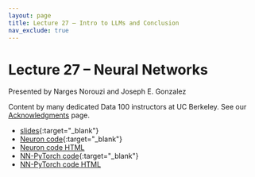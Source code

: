 ```yaml
---
layout: page
title: Lecture 27 – Intro to LLMs and Conclusion
nav_exclude: true
---
```


# Lecture 27 – Neural Networks

Presented by Narges Norouzi and Joseph E. Gonzalez

Content by many dedicated Data 100 instructors at UC Berkeley. See our [Acknowledgments](../../acks) page.

- [slides](https://docs.google.com/presentation/d/1813fyA7IYCfzBhGZPWjvcumWREAV3fo1IJkhwCWGRMo/edit?usp=share_link){:target="_blank"}
- [Neuron code](https://data100.datahub.berkeley.edu/hub/user-redirect/git-pull?repo=https%3A%2F%2Fgithub.com%2FDS-100%2Ffa24-student&urlpath=lab%2Ftree%2Ffa24-student%2Flecture%2Flec27%2Flec27-Neuron.ipynb&branch=main){:target="_blank"}
- [Neuron code HTML](../../resources/assets/lectures/lec27/lec27-Neuron.html)
- [NN-PyTorch code](https://data100.datahub.berkeley.edu/hub/user-redirect/git-pull?repo=https%3A%2F%2Fgithub.com%2FDS-100%2Ffa24-student&urlpath=lab%2Ftree%2Ffa24-student%2Flecture%2Flec27%2Flec27-NN-PyTorch.ipynb&branch=main){:target="_blank"}
- [NN-PyTorch code HTML](../../resources/assets/lectures/lec27/lec27-NN-PyTorch.html)
<!-- - [recording](https://youtu.be/dZfUGijkPAU) -->

